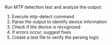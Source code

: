 Run MTP detection test and analyze the output:
1. Execute mtp-detect command
2. Parse the output to identify device information
3. Check if the device is recognized
4. If errors occur, suggest fixes
5. Create a test file to verify the parsing logic